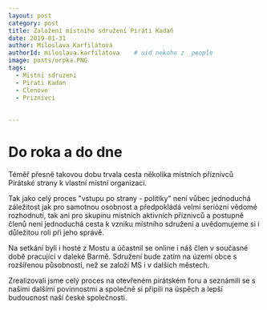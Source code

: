 ```yaml
---
layout: post
category: post
title: Založení místního sdružení Piráti Kadaň    
date: 2019-01-31
author: Miloslava Karfilátová
authorId: miloslava.karfilatova    # uid nekoho z _people
image: posts/orpka.PNG
tags:
  - Mistni sdruzeni
  - Pirati Kadan
  - Clenove
  - Priznivci
  
  
---
```


# Do roka a do dne 


Téměř přesně takovou dobu trvala cesta několika místních příznivců Pirátské strany k vlastní místní organizaci.  

Tak jako celý proces "vstupu po strany - politiky" není vůbec jednoduchá záležitost jak pro samotnou osobnost a předpokládá velmi seriózní vědomé rozhodnutí, tak ani pro skupinu místních aktivních příznivců a postupně členů není jednoduchá cesta k vzniku místního sdružení a uvědomujeme si i důležitou roli při jeho správě.

Na setkání byli i hosté z Mostu a účastnil se online i náš člen v současné době pracující v daleké Barmě.
Sdružení bude zatím na území obce s rozšířenou působností, než se založí MS i v dalších městech.

Zrealizovali jsme celý proces na otevřeném pirátském foru a seznámili se s našimi dalšími povinnostmi a společně si připili na úspěch a lepší budoucnost naší české společnosti.

